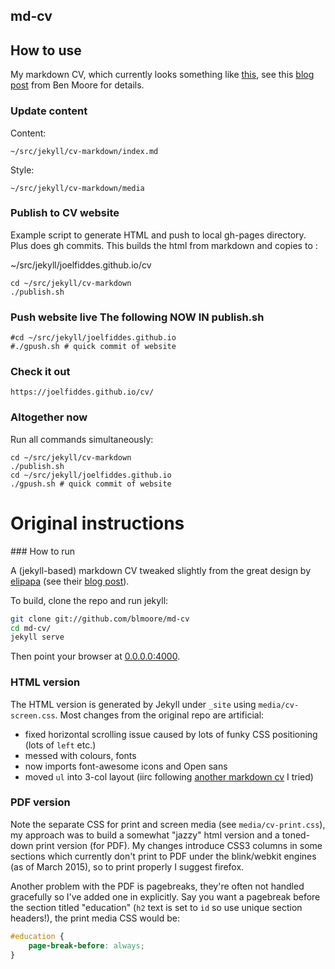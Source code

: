 ## md-cv

## How to use
My markdown CV, which currently looks something like [this](https://joelfiddes.github.io/cv/), see this [blog post](http://blm.io/blog/markdown-academic-cv/) from Ben Moore for details.

### Update content
Content:
```
~/src/jekyll/cv-markdown/index.md
```
Style:
```
~/src/jekyll/cv-markdown/media
```

### Publish to CV website
Example script to generate HTML and push to local gh-pages directory. Plus does gh commits. This builds the html from markdown and copies to :

~/src/jekyll/joelfiddes.github.io/cv


```
cd ~/src/jekyll/cv-markdown
./publish.sh
```

### Push website live **The following NOW IN publish.sh**
```
#cd ~/src/jekyll/joelfiddes.github.io
#./gpush.sh # quick commit of website
```

### Check it out
```
https://joelfiddes.github.io/cv/
```

### Altogether now
Run all commands simultaneously:

```
cd ~/src/jekyll/cv-markdown
./publish.sh
cd ~/src/jekyll/joelfiddes.github.io
./gpush.sh # quick commit of website
```

# Original instructions

### How to run

A (jekyll-based) markdown CV tweaked slightly from the great design by [elipapa](https://github.com/elipapa/markdown-cv) (see their [blog post](http://www.eliseopapa.org/workflow/2012/09/20/why-i-switched-to-markdown-for-my-cv/)).

To build, clone the repo and run jekyll:

```bash
git clone git://github.com/blmoore/md-cv
cd md-cv/
jekyll serve
```

Then point your browser at [0.0.0.0:4000](0.0.0.0:4000).

### HTML version

The HTML version is generated by Jekyll under `_site` using `media/cv-screen.css`. Most changes from the original repo are artificial:

* fixed horizontal scrolling issue caused by lots of funky CSS positioning (lots of `left` etc.)
* messed with colours, fonts
* now imports font-awesome icons and Open sans
* moved `ul` into 3-col layout (iirc following [another markdown cv](https://github.com/davidhampgonsalves/resume) I tried)

### PDF version

Note the separate CSS for print and screen media (see `media/cv-print.css`), my approach was to build a somewhat "jazzy" html version and a toned-down print version (for PDF). My changes introduce CSS3 columns in some sections which currently don't print to PDF under the blink/webkit engines (as of March 2015), so to print properly I suggest firefox.

Another problem with the PDF is pagebreaks, they're often not handled gracefully so I've added one in explicitly. Say you want a pagebreak before the section titled "education" (`h2` text is set to `id` so use unique section headers!), the print media CSS would be:

```CSS
#education {
	page-break-before: always;
}
```
